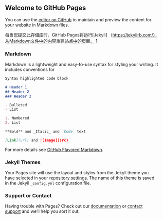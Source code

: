 ## Welcome to GitHub Pages

You can use the [editor on GitHub](https://github.com/Brilliantom/tm.github.io/edit/master/README.md) to maintain and preview the content for your website in Markdown files.

每当您提交此存储库时，GitHub Pages将运行[Jekyll] （https://jekyllrb.com/）从Markdown文件中的内容重建站点中的页面。
1
### Markdown

Markdown is a lightweight and easy-to-use syntax for styling your writing. It includes conventions for

```markdown
Syntax highlighted code block

# Header 1
## Header 2
### Header 3

- Bulleted
- List

1. Numbered
2. List

**Bold** and _Italic_ and `Code` text

[Link](url) and ![Image](src)
```

For more details see [GitHub Flavored Markdown](https://guides.github.com/features/mastering-markdown/).

### Jekyll Themes

Your Pages site will use the layout and styles from the Jekyll theme you have selected in your [repository settings](https://github.com/Brilliantom/tm.github.io/settings). The name of this theme is saved in the Jekyll `_config.yml` configuration file.

### Support or Contact

Having trouble with Pages? Check out our [documentation](https://help.github.com/categories/github-pages-basics/) or [contact support](https://github.com/contact) and we’ll help you sort it out.
